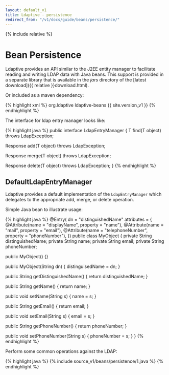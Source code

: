 ```yaml
---
layout: default_v1
title: Ldaptive - persistence
redirect_from: "/v1/docs/guide/beans/persistence/"
---
```


{% include relative %}

# Bean Persistence

Ldaptive provides an API similar to the J2EE entity manager to facilitate reading and writing LDAP data with Java beans. This support is provided in a separate library that is available in the _jars_ directory of the [latest download]({{ relative }}download.html).

Or included as a maven dependency:

{% highlight xml %}
 <dependencies>
  <dependency>
    <groupId>org.ldaptive</groupId>
    <artifactId>ldaptive-beans</artifactId>
    <version>{{ site.version_v1 }}</version>
  </dependency>
</dependencies>
{% endhighlight %}

The interface for ldap entry manager looks like:

{% highlight java %}
public interface LdapEntryManager<T>
{
  T find(T object) throws LdapException;

  Response<Void> add(T object) throws LdapException;

  Response<Void> merge(T object) throws LdapException;

  Response<Void> delete(T object) throws LdapException;
}
{% endhighlight %}

## DefaultLdapEntryManager

Ldaptive provides a default implementation of the `LdapEntryManager` which delegates to the appropriate add, merge, or delete operation.

Simple Java bean to illustrate usage:

{% highlight java %}
@Entry(
  dn = "distinguishedName"
  attributes = {
    @Attribute(name = "displayName", property = "name"),
    @Attribute(name = "mail", property = "email"),
    @Attribute(name = "telephoneNumber", property = "phoneNumber"),
  })
public class MyObject
{
  private String distinguishedName;
  private String name;
  private String email;
  private String phoneNumber;

  public MyObject() {}

  public MyObject(String dn) { distinguisedName = dn; }

  public String getDistinguishedName() { return distinguishedName; }

  public String getName() { return name; }

  public void setName(String s) { name = s; }

  public String getEmail() { return email; }

  public void setEmail(String s) { email = s; }

  public String getPhoneNumber() { return phoneNumber; }

  public void setPhoneNumber(String s) { phoneNumber = s; }
}
{% endhighlight %}

Perform some common operations against the LDAP:

{% highlight java %}
{% include source_v1/beans/persistence/1.java %}
{% endhighlight %}

